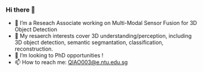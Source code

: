 ### Hi there 👋
- 🔭 I’m a Reseach Associate working on Multi-Modal Sensor Fusion for 3D Object Detection
- 🌱 My resaerch interests cover 3D understanding/perception, including 3D object detection, semantic segmantation, classification, reconstruction.
- 👯 I’m looking to PhD opportunities !
- 📫 How to reach me: QIAO003@e.ntu.edu.sg
<!--
**russellyq/russellyq** is a ✨ _special_ ✨ repository because its `README.md` (this file) appears on your GitHub profile.

Here are some ideas to get you started:

- 🔭 I’m currently working on ...
- 🌱 I’m currently learning ...
- 👯 I’m looking to collaborate on ...
- 🤔 I’m looking for help with ...
- 💬 Ask me about ...
- 📫 How to reach me: ...
- 😄 Pronouns: ...
- ⚡ Fun fact: ...
-->
